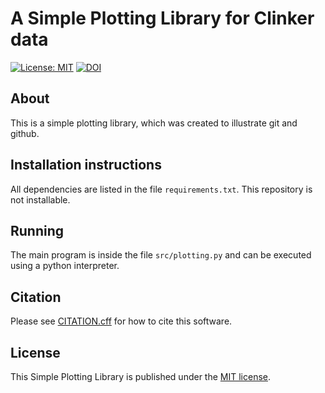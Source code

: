 # A Simple Plotting Library for Clinker data

[![License: MIT](https://img.shields.io/badge/License-MIT-yellow.svg)](LICENSE)
[![DOI](https://zenodo.org/badge/DOI/10.5072/zenodo.779844.svg)](https://doi.org/10.5072/zenodo.779844)


## About

This is a simple plotting library, which was created to illustrate git and github.

## Installation instructions

All dependencies are listed in the file `requirements.txt`. This repository is not installable.

## Running

The main program is inside the file `src/plotting.py` and can be executed using a python interpreter.

## Citation

Please see [CITATION.cff](CITATION.cff) for how to cite this software.

## License

This Simple Plotting Library is published under the [MIT license](LICENSE).
